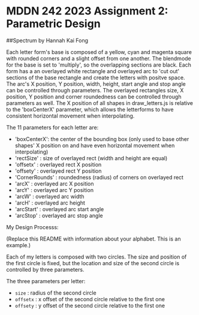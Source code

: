 # MDDN 242 2023 Assignment 2: Parametric Design

##Spectrum by Hannah Kai Fong

Each letter form's base is composed of a yellow, cyan and magenta square with rounded corners and a slight offset from one another. The blendmode for the base is set to 'multiply', so the overlapping sections are black. Each form has a an overlayed white rectangle and overlayed arc to 'cut out' sections of the base rectangle and create the letters with positve space. 
The arc's X position, Y position, width, height, start angle and stop angle can be controlled through parameters. 
The overlayed rectangles size, X position, Y position and corner roundedness can be controlled through parameters as well.
The X position of all shapes in draw_letters.js is relative to the 'boxCenterX' parameter, which allows the letterforms to have consistent horizontal movement when interpolating. 

The 11 parameters for each letter are:

  * 'boxCenterX': the center of the bounding box (only used to base other shapes' X position on and have even horizontal movement when interpolating)
  * 'rectSize' : size of overlayed rect (width and height are equal)
  * 'offsetx' : overlayed rect X position 
  * 'offsety' : overlayed rect Y position
  * 'CornerRounds' : roundedness (radius) of corners on overlayed rect
  * 'arcX' : overlayed arc X position
  * 'arcY' : overlayed arc Y position
  * 'arcW' : overlayed arc width
  * 'arcH' : overlayed arc height
  * 'arcStart' : overlayed arc start angle
  * 'arcStop' : overlayed arc stop angle

My Design Processs:


(Replace this README with information about your alphabet. This is an example.)

Each of my letters is composed with two circles. The size and position of the first circle is fixed, but the location and size of the second circle is controlled by three parameters.

The three parameters per letter:
  * `size` : radius of the second circle
  * `offsetx` : x offset of the second circle relative to the first one
  * `offsety` : y offset of the second circle relative to the first one
